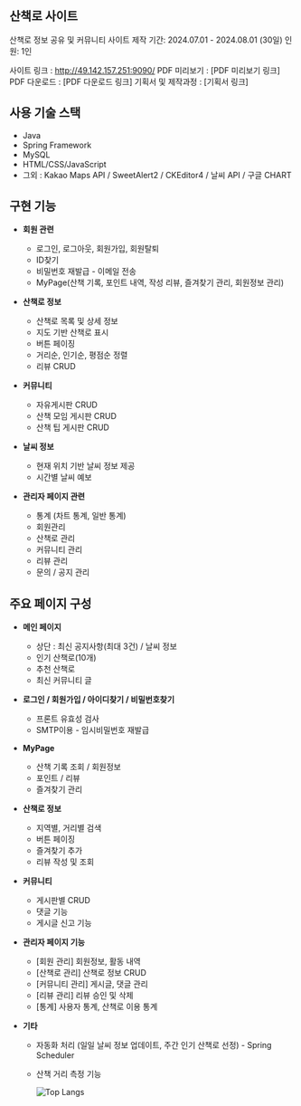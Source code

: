 ## 산책로 사이트

산책로 정보 공유 및 커뮤니티 사이트 
제작 기간: 2024.07.01 - 2024.08.01 (30일)
인원: 1인

사이트 링크 :  http://49.142.157.251:9090/
PDF 미리보기 : [PDF 미리보기 링크]
PDF 다운로드 : [PDF 다운로드 링크]
기획서 및 제작과정 : [기획서 링크]

## 사용 기술 스택

* Java
* Spring Framework
* MySQL
* HTML/CSS/JavaScript
* 그외 : Kakao Maps API / SweetAlert2 / CKEditor4 / 날씨 API / 구글 CHART

## 구현 기능

* **회원 관련**
   * 로그인, 로그아웃, 회원가입, 회원탈퇴
   * ID찾기
   * 비밀번호 재발급 - 이메일 전송
   * MyPage(산책 기록, 포인트 내역, 작성 리뷰, 즐겨찾기 관리, 회원정보 관리)

* **산책로 정보**
   * 산책로 목록 및 상세 정보
   * 지도 기반 산책로 표시
   * 버튼 페이징
   * 거리순, 인기순, 평점순 정렬
   * 리뷰 CRUD

* **커뮤니티**
   * 자유게시판 CRUD
   * 산책 모임 게시판 CRUD
   * 산책 팁 게시판 CRUD

* **날씨 정보**
   * 현재 위치 기반 날씨 정보 제공
   * 시간별 날씨 예보

* **관리자 페이지 관련**
   * 통계 (차트 통계, 일반 통계)
   * 회원관리
   * 산책로 관리
   * 커뮤니티 관리
   * 리뷰 관리
   * 문의 / 공지 관리

## 주요 페이지 구성

* **메인 페이지**
   * 상단 : 최신 공지사항(최대 3건) / 날씨 정보
   * 인기 산책로(10개)
   * 추천 산책로
   * 최신 커뮤니티 글

* **로그인 / 회원가입 / 아이디찾기 / 비밀번호찾기**
   * 프론트 유효성 검사
   * SMTP이용 - 임시비밀번호 재발급

* **MyPage**
   * 산책 기록 조회 / 회원정보
   * 포인트 / 리뷰
   * 즐겨찾기 관리

* **산책로 정보**
   * 지역별, 거리별 검색
   * 버튼 페이징
   * 즐겨찾기 추가
   * 리뷰 작성 및 조회

* **커뮤니티**
   * 게시판별 CRUD
   * 댓글 기능
   * 게시글 신고 기능

* **관리자 페이지 기능**
   * [회원 관리] 회원정보, 활동 내역
   * [산책로 관리] 산책로 정보 CRUD
   * [커뮤니티 관리] 게시글, 댓글 관리
   * [리뷰 관리] 리뷰 승인 및 삭제
   * [통계] 사용자 통계, 산책로 이용 통계

* **기타**
   * 자동화 처리 (일일 날씨 정보 업데이트, 주간 인기 산책로 선정) - Spring Scheduler
   * 산책 거리 측정 기능
 
     ![Top Langs](https://github-readme-stats.vercel.app/api/top-langs/?username=BMJJJ&layout=compact)

